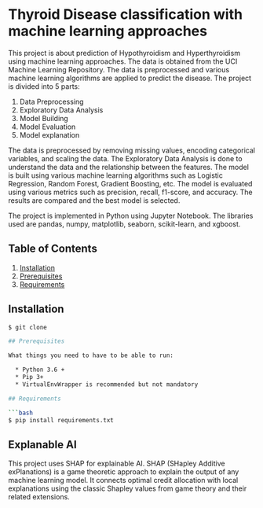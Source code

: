 # Thyroid Disease classification with machine learning approaches

This project is about prediction of Hypothyroidism and Hyperthyroidism using machine learning approaches. The data is obtained from the UCI Machine Learning Repository. The data is preprocessed and various machine learning algorithms are applied to predict the disease. The project is divided into 5 parts:

1. Data Preprocessing
2. Exploratory Data Analysis
3. Model Building
4. Model Evaluation
5. Model explanation

The data is preprocessed by removing missing values, encoding categorical variables, and scaling the data. The Exploratory Data Analysis is done to understand the data and the relationship between the features. The model is built using various machine learning algorithms such as Logistic Regression, Random Forest, Gradient Boosting, etc. The model is evaluated using various metrics such as precision, recall, f1-score, and accuracy. The results are compared and the best model is selected.

The project is implemented in Python using Jupyter Notebook. The libraries used are pandas, numpy, matplotlib, seaborn, scikit-learn, and xgboost.

## Table of Contents

1. [Installation](#installation)
2. [Prerequisites](#prerequisites)
3. [Requirements](#requirements)

## Installation

```bash
$ git clone

## Prerequisites

What things you need to have to be able to run:

  * Python 3.6 +
  * Pip 3+
  * VirtualEnvWrapper is recommended but not mandatory

## Requirements 

```bash
$ pip install requirements.txt
```

## Explanable AI

This project uses SHAP for explainable AI. SHAP (SHapley Additive exPlanations) is a game theoretic approach to explain the output of any machine learning model. It connects optimal credit allocation with local explanations using the classic Shapley values from game theory and their related extensions.